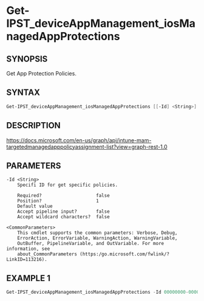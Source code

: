 ﻿# Get-IPST_deviceAppManagement_iosManagedAppProtections

## SYNOPSIS 
Get App Protection Policies.

## SYNTAX
```Powershell
Get-IPST_deviceAppManagement_iosManagedAppProtections [[-Id] <String>] [<CommonParameters>]
```
## DESCRIPTION
https://docs.microsoft.com/en-us/graph/api/intune-mam-targetedmanagedapppolicyassignment-list?view=graph-rest-1.0
## PARAMETERS

    -Id <String>
        Specifi ID for get specific policies.
        
        Required?                    false
        Position?                    1
        Default value                
        Accept pipeline input?       false
        Accept wildcard characters?  false
        
    <CommonParameters>
        This cmdlet supports the common parameters: Verbose, Debug,
        ErrorAction, ErrorVariable, WarningAction, WarningVariable,
        OutBuffer, PipelineVariable, and OutVariable. For more information, see 
        about_CommonParameters (https:/go.microsoft.com/fwlink/?LinkID=113216). 
    




## EXAMPLE 1
```Powershell
Get-IPST_deviceAppManagement_iosManagedAppProtections -Id 00000000-0000-0000-0000-000000000000
```

